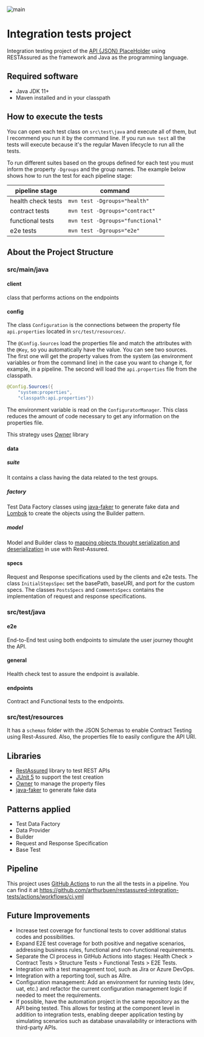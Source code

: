 ![main](https://github.com/arthurbuen/restassured-integration-tests/actions/workflows/ci.yml/badge.svg)

# Integration tests project

Integration testing project of the [API {JSON} PlaceHolder](https://jsonplaceholder.typicode.com/)  using RESTAssured as the framework and Java as the programming language.

## Required software
* Java JDK 11+
* Maven installed and in your classpath

## How to execute the tests

You can open each test class on `src\test\java` and execute all of them, but I recommend you run it by the
command line.
If you run `mvn test` all the tests will execute because it's the regular Maven lifecycle to run all the tests.

To run different suites based on the groups defined for each test you must inform the property `-Dgroups` and the group names.
The example below shows how to run the test for each pipeline stage:

| pipeline stage     | command                          |
|--------------------|----------------------------------|
| health check tests | `mvn test -Dgroups="health"`     |
| contract tests     | `mvn test -Dgroups="contract"`   |
| functional tests   | `mvn test -Dgroups="functional"` |
| e2e tests          | `mvn test -Dgroups="e2e"`        |

## About the Project Structure

### src/main/java

#### client
class that performs actions on the endpoints

#### config
The class `Configuration` is the connections between the property file `api.properties` located in `src/test/resources/`.

The `@Config.Sources` load the properties file and match the attributes with the `@Key`, so you automatically have the value.
You can see two sources.
The first one will get the property values from the system (as environment variables or from the command line) in the case you want to change it, for example, in a pipeline.
The second will load the `api.properties` file from the classpath.
```java
@Config.Sources({
    "system:properties",
    "classpath:api.properties"})
```

The environment variable is read on the `ConfiguratorManager`.
This class reduces the amount of code necessary to get any information on the properties file.

This strategy uses [Owner](https://matteobaccan.github.io/owner/) library

#### data

##### suite
It contains a class having the data related to the test groups.

##### factory
Test Data Factory classes using [java-faker](https://github.com/DiUS/java-faker) to generate fake data and [Lombok](https://projectlombok.org/) to
create the objects using the Builder pattern.

##### model
Model and Builder class to
[mapping objects thought serialization and deserialization](https://github.com/rest-assured/rest-assured/wiki/Usage#object-mapping)
in use with Rest-Assured.

#### specs
Request and Response specifications used by the clients and e2e tests.
The class `InitialStepsSpec` set the basePath, baseURI, and port for the custom specs.
The classes `PostsSpecs` and `CommentsSpecs` contains the implementation of request and response specifications.

### src/test/java

#### e2e
End-to-End test using both endpoints to simulate the user journey thought the API.

#### general
Health check test to assure the endpoint is available.

#### endpoints
Contract and Functional tests to the endpoints.

### src/test/resources
It has a `schemas` folder with the JSON Schemas to enable Contract Testing using Rest-Assured. Also, the properties file to easily configure the API URI.


## Libraries
* [RestAssured](http://rest-assured.io/) library to test REST APIs
* [JUnit 5](https://junit.org/junit5/) to support the test creation
* [Owner](https://matteobaccan.github.io/owner/) to manage the property files
* [java-faker](https://github.com/DiUS/java-faker) to generate fake data

## Patterns applied
* Test Data Factory
* Data Provider
* Builder
* Request and Response Specification
* Base Test

## Pipeline

This project uses [GitHub Actions](https://github.com/features/actions) to run the all the tests in a pipeline.
You can find it at https://github.com/arthurbuen/restassured-integration-tests/actions/workflows/ci.yml

## Future Improvements

* Increase test coverage for functional tests to cover additional status codes and possibilities.
* Expand E2E test coverage for both positive and negative scenarios, addressing business rules, functional and non-functional requirements.
* Separate the CI process in GitHub Actions into stages: Health Check > Contract Tests > Structure Tests > Functional Tests > E2E Tests.
* Integration with a test management tool, such as Jira or Azure DevOps.
* Integration with a reporting tool, such as Allre.
* Configuration management: Add an environment for running tests (dev, uat, etc.) and refactor the current configuration management logic if needed to meet the requirements.
* If possible, have the automation project in the same repository as the API being tested. This allows for testing at the component level in addition to integration tests, enabling deeper application testing by simulating scenarios such as database unavailability or interactions with third-party APIs.